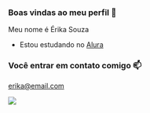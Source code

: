### Boas vindas ao meu perfil 🤍

Meu nome é Érika Souza

- Estou estudando no [Alura](https://www.alura.com.br)

### Você entrar em contato comigo 📫

erika@email.com

![](https://media1.tenor.com/m/P-8ZvqnS4AwAAAAC/dancing-cat-dancing-kitten.gif)
